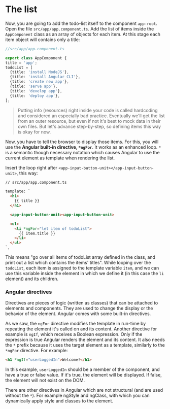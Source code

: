# The list

Now, you are going to add the todo-list itself to the component `app-root`. Open the file `src/app/app.component.ts`. Add the list of items inside the `AppComponent` class as an array of objects for each item. At this stage each item object will contains only a title:

```ts
//src/app/app.component.ts

export class AppComponent {
title = 'app';
todoList = [
  {title: 'install NodeJS'},
  {title: 'install Angular CLI'},
  {title: 'create new app'},
  {title: 'serve app'},
  {title: 'develop app'},
  {title: 'deploy app'},
];
```

> Putting info \(resources\) right inside your code is called hardcoding and considered an especially bad practice. Eventually we'll get the list from an outer resource, but even if not it's best to mock data in their own files. But let's advance step-by-step, so defining items this way is okay for now.

Now, you have to tell the browser to display those items. For this, you will use the **Angular built-in directive, `*ngFor`**. It works as an enhanced loop. `*` is a semantic though necessary notation which causes Angular to use the current element as template when rendering the list.

Insert the loop right after `<app-input-button-unit></app-input-button-unit>`, this way:

```html
// src/app/app.component.ts

template: `
  <h1>
    {{ title }}
  </h1>

  <app-input-button-unit><app-input-button-unit>

  <ul>
    <li *ngFor="let item of todoList">
      {{ item.title }}
    </li>
  </ul>
`,
```

This means "go over all items of todoList array defined in the class, and print out a list which contains the items' titles". While looping over the `todoList`, each item is assigned to the template variable `item`, and we can use this variable inside the element in which we define it (in this case the `li` element) and its children.

### Angular directives

Directives are pieces of logic \(written as classes\) that can be attached to elements and components. They are used to change the display or the behavior of the element. Angular comes with some built-in directives.

As we saw, the `ngFor` directive modifies the template in run-time by repeating the element it's called on and its content. Another directive for example is `ngIf`, which receives a Boolean expression. Only if the expression is true Angular renders the element and its content. It also needs the `*` prefix because it uses the target element as a template, similarly to the `*ngFor` directive. For example:

```html
<h1 *ngIf="userLoggedIn">Welcome!</h1>
```

In this example, `userLoggedIn` should be a member of the component, and have a true or false value. If it's true, the element will be displayed. If false, the element will not exist on the DOM.

There are other directives in Angular which are not structural \(and are used without the `*`\). For example ngStyle and ngClass, with which you can dynamically apply style and classes to the element.
